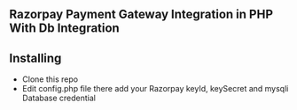 ## Razorpay Payment Gateway Integration in PHP With Db Integration

## Installing

- Clone this repo
- Edit config.php file there add your Razorpay keyId, keySecret and mysqli Database credential
